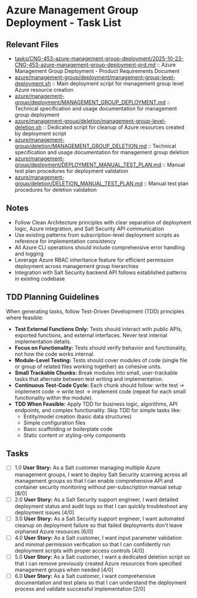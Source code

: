 # Azure Management Group Deployment - Task List

## Relevant Files
- [tasks/CNG-453-azure-management-group-deployment/2025-10-23-CNG-453-azure-management-group-deployment-prd.md](tasks/CNG-453-azure-management-group-deployment/2025-10-23-CNG-453-azure-management-group-deployment-prd.md) :: Azure Management Group Deployment - Product Requirements Document
- [azure/management-group/deployment/management-group-level-deployment.sh](azure/management-group/deployment/management-group-level-deployment.sh) :: Main deployment script for management group level Azure resource creation
- [azure/management-group/deployment/MANAGEMENT_GROUP_DEPLOYMENT.md](azure/management-group/deployment/MANAGEMENT_GROUP_DEPLOYMENT.md) :: Technical specification and usage documentation for management group deployment
- [azure/management-group/deletion/management-group-level-deletion.sh](azure/management-group/deletion/management-group-level-deletion.sh) :: Dedicated script for cleanup of Azure resources created by deployment script
- [azure/management-group/deletion/MANAGEMENT_GROUP_DELETION.md](azure/management-group/deletion/MANAGEMENT_GROUP_DELETION.md) :: Technical specification and usage documentation for management group deletion
- [azure/management-group/deployment/DEPLOYMENT_MANUAL_TEST_PLAN.md](azure/management-group/deployment/DEPLOYMENT_MANUAL_TEST_PLAN.md) :: Manual test plan procedures for deployment validation
- [azure/management-group/deletion/DELETION_MANUAL_TEST_PLAN.md](azure/management-group/deletion/DELETION_MANUAL_TEST_PLAN.md) :: Manual test plan procedures for deletion validation

## Notes
- Follow Clean Architecture principles with clear separation of deployment logic, Azure integration, and Salt Security API communication
- Use existing patterns from subscription-level deployment scripts as reference for implementation consistency
- All Azure CLI operations should include comprehensive error handling and logging
- Leverage Azure RBAC inheritance feature for efficient permission deployment across management group hierarchies
- Integration with Salt Security backend API follows established patterns in existing codebase

## TDD Planning Guidelines
When generating tasks, follow Test-Driven Development (TDD) principles where feasible:
- **Test External Functions Only:** Tests should interact with public APIs, exported functions, and external interfaces. Never test internal implementation details.
- **Focus on Functionality:** Tests should verify behavior and functionality, not how the code works internal.
- **Module-Level Testing:** Tests should cover modules of code (single file or group of related files working together) as cohesive units.
- **Small Trackable Chunks:** Break modules into small, user-trackable tasks that alternate between test writing and implementation.
- **Continuous Test-Code Cycle:** Each chunk should follow: write test → implement code → write test → implement code (repeat for each small functionality within the module).
- **TDD When Feasible:** Apply TDD for business logic, algorithms, API endpoints, and complex functionality. Skip TDD for simple tasks like:
  - Entity/model creation (basic data structures)
  - Simple configuration files
  - Basic scaffolding or boilerplate code
  - Static content or styling-only components

## Tasks
- [ ] 1.0 **User Story:** As a Salt customer managing multiple Azure management groups, I want to deploy Salt Security scanning across all management groups so that I can enable comprehensive API and container security monitoring without per-subscription manual setup [8/0]
- [ ] 2.0 **User Story:** As a Salt Security support engineer, I want detailed deployment status and audit logs so that I can quickly troubleshoot any deployment issues [4/0]
- [ ] 3.0 **User Story:** As a Salt Security support engineer, I want automated cleanup on deployment failure so that failed deployments don't leave orphaned Azure resources [6/0]
- [ ] 4.0 **User Story:** As a Salt customer, I want input parameter validation and minimal permission verification so that I can confidently run deployment scripts with proper access controls [4/0]
- [ ] 5.0 **User Story:** As a Salt customer, I want a dedicated deletion script so that I can remove previously created Azure resources from specified management groups when needed [4/0]
- [ ] 6.0 **User Story:** As a Salt customer, I want comprehensive documentation and test plans so that I can understand the deployment process and validate successful implementation [2/0]